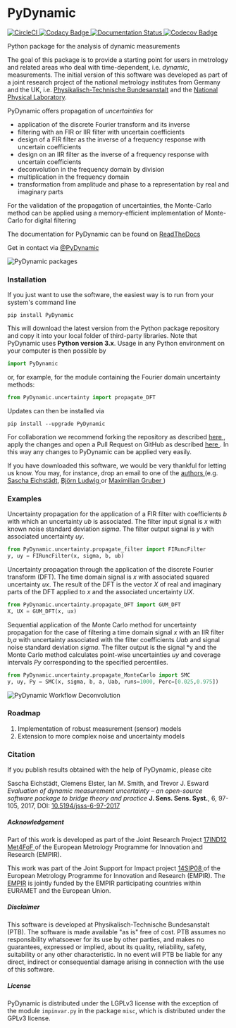 # PyDynamic
[![CircleCI](https://circleci.com/gh/PTB-PSt1/PyDynamic.svg?style=shield)
](https://circleci.com/gh/PTB-PSt1/PyDynamic)
[![Codacy Badge
](https://api.codacy.com/project/badge/Grade/397eebc52073457a824e5657c305dc92)
](https://www.codacy.com/app/PTB-PSt1/PyDynamic?utm_source=github.com&amp;utm_medium=referral&amp;utm_content=PTB-PSt1/PyDynamic&amp;utm_campaign=Badge_Grade)
[![Documentation Status
](https://readthedocs.org/projects/pydynamic/badge/?version=latest)
](https://pydynamic.readthedocs.io/?badge=latest)
[![Codecov Badge
](https://codecov.io/gh/PTB-PSt1/PyDynamic/branch/master/graph/badge.svg)
](https://codecov.io/gh/PTB-PSt1/PyDynamic)

Python package for the analysis of dynamic measurements

The goal of this package is to provide a starting point for users in 
metrology and related areas who deal with time-dependent, i.e. *dynamic*, 
measurements. The initial version of this software was developed as part of a joint research project of the 
national metrology institutes from Germany and the UK, i.e. 
[Physikalisch-Technische Bundesanstalt](http://www.ptb.de/cms/en.html) and 
the [National Physical Laboratory](http://www.npl.co.uk).

PyDynamic offers propagation of *uncertainties* for
- application of the discrete Fourier transform and its inverse
- filtering with an FIR or IIR filter with uncertain coefficients
- design of a FIR filter as the inverse of a frequency response with 
  uncertain coefficients
- design on an IIR filter as the inverse of a frequency response with 
  uncertain coefficients
- deconvolution in the frequency domain by division
- multiplication in the frequency domain
- transformation from amplitude and phase to a representation by real and 
  imaginary parts

For the validation of the propagation of uncertainties, the Monte-Carlo 
method can be applied using a memory-efficient implementation of Monte-Carlo 
for digital filtering

The documentation for PyDynamic can be found on [ReadTheDocs](http://pydynamic.readthedocs.io)

Get in contact via [@PyDynamic](https://twitter.com/PyDynamic)

![PyDynamic packages](http://mathmet.org/projects/14SIP08/PyDynamic_scheme.png)


### Installation
If you just want to use the software, the easiest way is to run from your 
system's command line
```
pip install PyDynamic
```
This will download the latest version from the Python package repository and 
copy it into your local folder of third-party libraries. Note that PyDynamic 
uses **Python version 3.x**. Usage in any Python environment on your computer
 is then possible by
```python
import PyDynamic
```
or, for example, for the module containing the Fourier domain uncertainty 
methods:
```python
from PyDynamic.uncertainty import propagate_DFT
```
Updates can then be installed via
```
pip install --upgrade PyDynamic
```

For collaboration we recommend forking the repository as described [here
](https://help.github.com/en/articles/fork-a-repo), apply the changes and 
open a Pull Request on GitHub as described [here
](https://help.github.com/en/articles/creating-a-pull-request). In this way 
any changes to PyDynamic can be applied very easily.

If you have downloaded this software, we would be very thankful for letting 
us know. You may, for instance, drop an email to one of the [authors
](https://github.com/PTB-PSt1/PyDynamic/people) (e.g. 
[Sascha Eichstädt](mailto:sascha.eichstaedt@ptb.de), [Björn Ludwig
](mailto:bjoern.ludwig@ptb.de) or [Maximilian Gruber
](mailto:maximilian.gruber@ptb.de))


### Examples
Uncertainty propagation for the application of a FIR filter with coefficients
*b* with which an uncertainty *ub* is associated. The filter input signal is
*x* with known noise standard deviation *sigma*. The filter output signal 
is *y* with associated uncertainty *uy*.
```python
from PyDynamic.uncertainty.propagate_filter import FIRuncFilter
y, uy = FIRuncFilter(x, sigma, b, ub)    
```

Uncertainty propagation through the application of the discrete Fourier 
transform (DFT). The time domain signal is *x* with associated squared 
uncertainty *ux*. The result of the DFT is the vector *X* of real and 
imaginary parts of the DFT applied to *x* and the associated uncertainty *UX*.
```python
from PyDynamic.uncertainty.propagate_DFT import GUM_DFT
X, UX = GUM_DFT(x, ux)
```

Sequential application of the Monte Carlo method for uncertainty propagation 
for the case of filtering a time domain signal *x* with an IIR filter *b,a* 
with uncertainty associated with the filter coefficients *Uab* and signal 
noise standard deviation *sigma*. The filter output is the signal *y and the 
Monte Carlo method calculates point-wise uncertainties *uy* and coverage 
intervals *Py* corresponding to the specified percentiles.
```python
from PyDynamic.uncertainty.propagate_MonteCarlo import SMC
y, uy, Py = SMC(x, sigma, b, a, Uab, runs=1000, Perc=[0.025,0.975])
```

![PyDynamic Workflow Deconvolution
](http://mathmet.org/projects/14SIP08/Deconvolution.png) 

### Roadmap

1. Implementation of robust measurement (sensor) models
2. Extension to more complex noise and uncertainty models

### Citation

If you publish results obtained with the help of PyDynamic, please cite

Sascha Eichstädt, Clemens Elster, Ian M. Smith, and Trevor J. Esward
*Evaluation of dynamic measurement uncertainty – an open-source software 
package to bridge theory and practice*
**J. Sens. Sens. Syst.**, 6, 97-105, 2017, DOI: [10.5194/jsss-6-97-2017
](https://doi.org/10.5194/jsss-6-97-2017)

##### Acknowledgement
Part of this work is developed as part of the Joint Research Project [17IND12 Met4FoF
](http://met4fof.eu) of the European Metrology Programme for Innovation and 
Research (EMPIR).

This work was part of the Joint Support for Impact project [14SIP08
](http://mathmet.org/projects/14SIP08) of the European Metrology Programme for
Innovation and Research (EMPIR). The [EMPIR](http://msu.euramet.org) is 
jointly funded by the EMPIR participating countries within EURAMET and the 
European Union.

##### Disclaimer
This software is developed at Physikalisch-Technische Bundesanstalt (PTB). The software is made available "as 
is" free of cost. PTB assumes no responsibility whatsoever for its use by other parties, and makes no guarantees, expressed or implied, about its quality, reliability, safety, suitability or any other characteristic. In no event will PTB be liable for any direct, indirect or consequential damage arising in connection with the use of this software.

##### License
PyDynamic is distributed under the LGPLv3 license with the exception of the 
module `impinvar.py` in the package `misc`, which is distributed under the 
GPLv3 license. 
